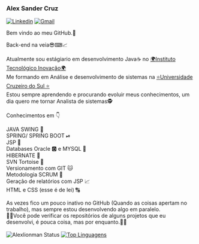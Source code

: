 ### Alex Sander Cruz

[![Linkedin](https://img.shields.io/badge/LinkedIn-blue?style=for-the-badge&logo=Linkedin)](https://www.linkedin.com/in/alex-sander-cruz-pereira/)
[![Gmail](https://img.shields.io/badge/-Gmail-c14438?style=for-the-badge&logo=Gmail&logoColor=white&link=mailto:pereirasander33@gmail.com)](mailto:pereirasander33@gmail.com)

Bem vindo ao meu GitHub.🤗<br>

Back-end na veia😎⌨📈<br>

Atualmente sou estágiario em desenvolvimento Java☕️ no <a target="_blank" href="http://www.itinovacao.org.br/">🌍Instituto Tecnológico Inovação🌍</a> <br>
Me formando em Análise e desenvolvimento de sistemas na <a target="_blank" href="https://www.cruzeirodosul.edu.br/">⭐Universidade Cruzeiro do Sul ⭐</a><br> 
             Estou sempre aprendendo e procurando evoluir meus conhecimentos, um dia quero me tornar Analista de sistemas🕵
                      
Conhecimentos em 👇

JAVA SWING 🔱<br>
SPRING/ SPRING BOOT ⏯<br>
JSP 📡 <br>
Databases Oracle 🅾 e MYSQL 🐬<br>
HIBERNATE 📁<br>
SVN Tortoise 🐢<br>
Versionamento com GIT 🐱<br>
Metodologia SCRUM 🚀<br>
Geração de relatórios com JSP 📈<br>
HTML e CSS (esse é de lei) 🔠<br>
<br> As vezes fico um pouco inativo no GitHub (Quando as coisas apertam no trabalho), mas sempre estou desenvolvendo algo em paralelo.<br>
 🧐🧐Você pode verificar os repositórios de alguns projetos que eu desenvolvi, é pouca coisa, mas por enquanto.🧐🧐<br><br>
 ![Alexlionman Status](https://github-readme-stats.vercel.app/api?username=Alexlionman&show_icons=true)
[![Top Linguagens](https://github-readme-stats.vercel.app/api/top-langs/?username=Alexlionman&layout=compact)](https://github.com/anuraghazra/github-readme-stats)
